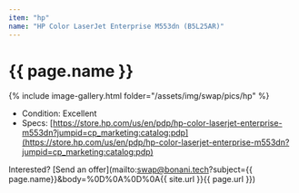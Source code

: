 ```yaml
---
item: "hp"
name: "HP Color LaserJet Enterprise M553dn (B5L25AR)"
---
```


# {{ page.name }}

{% include image-gallery.html folder="/assets/img/swap/pics/hp" %}

- Condition: Excellent
- Specs: [https://store.hp.com/us/en/pdp/hp-color-laserjet-enterprise-m553dn?jumpid=cp_marketing:catalog:pdp](https://store.hp.com/us/en/pdp/hp-color-laserjet-enterprise-m553dn?jumpid=cp_marketing:catalog:pdp)

Interested? [Send an offer](mailto:swap@bonani.tech?subject={{ page.name}}&body=%0D%0A%0D%0A{{ site.url }}{{ page.url }})
